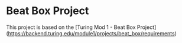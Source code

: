 # Beat Box Project

This project is based on the [Turing Mod 1 - Beat Box Project] (https://backend.turing.edu/module1/projects/beat_box/requirements)